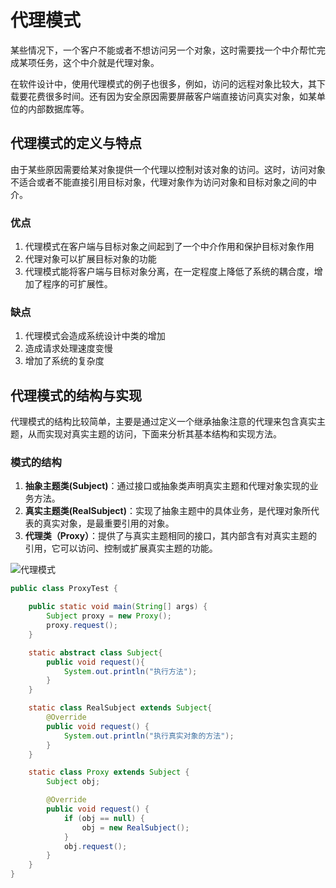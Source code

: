 # 代理模式

某些情况下，一个客户不能或者不想访问另一个对象，这时需要找一个中介帮忙完成某项任务，这个中介就是代理对象。

在软件设计中，使用代理模式的例子也很多，例如，访问的远程对象比较大，其下载要花费很多时间。还有因为安全原因需要屏蔽客户端直接访问真实对象，如某单位的内部数据库等。

## 代理模式的定义与特点

由于某些原因需要给某对象提供一个代理以控制对该对象的访问。这时，访问对象不适合或者不能直接引用目标对象，代理对象作为访问对象和目标对象之间的中介。

### 优点

1. 代理模式在客户端与目标对象之间起到了一个中介作用和保护目标对象作用
2. 代理对象可以扩展目标对象的功能
3. 代理模式能将客户端与目标对象分离，在一定程度上降低了系统的耦合度，增加了程序的可扩展性。

### 缺点

1. 代理模式会造成系统设计中类的增加
2. 造成请求处理速度变慢
3. 增加了系统的复杂度

## 代理模式的结构与实现

代理模式的结构比较简单，主要是通过定义一个继承抽象注意的代理来包含真实主题，从而实现对真实主题的访问，下面来分析其基本结构和实现方法。

### 模式的结构

1. **抽象主题类(Subject)**：通过接口或抽象类声明真实主题和代理对象实现的业务方法。
2. **真实主题类(RealSubject)**：实现了抽象主题中的具体业务，是代理对象所代表的真实对象，是最重要引用的对象。
3. **代理类（Proxy）**：提供了与真实主题相同的接口，其内部含有对真实主题的引用，它可以访问、控制或扩展真实主题的功能。

![代理模式](https://gitee.com/yovette/Images/raw/master/img/20210109203032.jpg)

```java
public class ProxyTest {

    public static void main(String[] args) {
        Subject proxy = new Proxy();
        proxy.request();
    }

    static abstract class Subject{
        public void request(){
            System.out.println("执行方法");
        }
    }

    static class RealSubject extends Subject{
        @Override
        public void request() {
            System.out.println("执行真实对象的方法");
        }
    }

    static class Proxy extends Subject {
        Subject obj;

        @Override
        public void request() {
            if (obj == null) {
                obj = new RealSubject();
            }
            obj.request();
        }
    }
}
```

